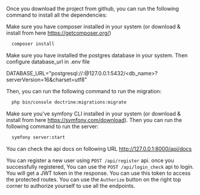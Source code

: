 Once you download the project from github, you can run the following command to install all the dependencies:

Make sure you have composer installed in your system (or download & install from here https://getcomposer.org/)
```bash
  composer install
```

Make sure you have installed the postgres database in your system. 
Then configure database_url in .env file

DATABASE_URL="postgresql://<root>:<password>@127.0.0.1:5432/<db_name>?serverVersion=16&charset=utf8"

Then, you can run the following command to run the migration:
```bash
  php bin/console doctrine:migrations:migrate
```
Make sure you've symfony CLI installed in your system (or download & install from here https://symfony.com/download). Then you can run the following command to run the server:
```bash
  symfony server:start
```

You can check the api docs on following URL
http://127.0.0.1:8000/api/docs

You can register a new user using `POST /api/register` api. once you successfully registered, You can use the `POST /api/login_check` api to login. You will get a JWT token in the response. You can use this token to access the protected routes. You can use the `Authorize` button on the right top corner to authorize yourself to use all the endpoints. 
